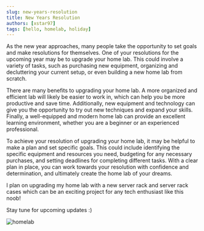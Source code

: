```yaml
---
slug: new-years-resolution
title: New Years Resolution
authors: [xstar97]
tags: [hello, homelab, holiday]
---
```


As the new year approaches, many people take the opportunity to set goals and make resolutions for themselves. One of your resolutions for the upcoming year may be to upgrade your home lab. This could involve a variety of tasks, such as purchasing new equipment, organizing and decluttering your current setup, or even building a new home lab from scratch.

There are many benefits to upgrading your home lab. A more organized and efficient lab will likely be easier to work in, which can help you be more productive and save time. Additionally, new equipment and technology can give you the opportunity to try out new techniques and expand your skills. Finally, a well-equipped and modern home lab can provide an excellent learning environment, whether you are a beginner or an experienced professional.

To achieve your resolution of upgrading your home lab, it may be helpful to make a plan and set specific goals. This could include identifying the specific equipment and resources you need, budgeting for any necessary purchases, and setting deadlines for completing different tasks. With a clear plan in place, you can work towards your resolution with confidence and determination, and ultimately create the home lab of your dreams.

I plan on upgrading my home lab with a new server rack and server rack cases which can be an exciting project for any tech enthusiast like this noob!

Stay tune for upcoming updates :)

![homelab](../2022-12-21-new-years-resolutions/imgs/noob_homelab_2022.jpg)
